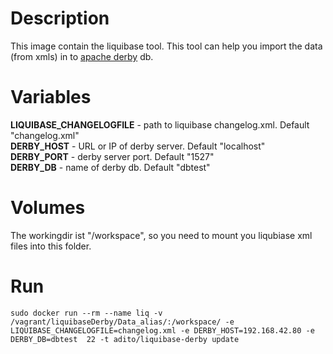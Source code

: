 # Description

This image contain the liquibase tool. This tool can help you import the data (from xmls) in to [apache derby](https://db.apache.org/derby/) db.

# Variables

**LIQUIBASE_CHANGELOGFILE** - path to liquibase changelog.xml. Default "changelog.xml"  
**DERBY_HOST** - URL or IP of derby server. Default "localhost"  
**DERBY_PORT** - derby server port. Default "1527"  
**DERBY_DB** - name of derby db. Default "dbtest"  

# Volumes
The workingdir ist "/workspace", so you need to mount you liqubiase xml files into this folder.

# Run
```
sudo docker run --rm --name liq -v /vagrant/liquibaseDerby/Data_alias/:/workspace/ -e LIQUIBASE_CHANGELOGFILE=changelog.xml -e DERBY_HOST=192.168.42.80 -e DERBY_DB=dbtest  22 -t adito/liquibase-derby update
```